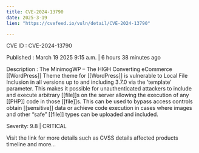 ```yaml
---
title: CVE-2024-13790
date: 2025-3-19
lien: "https://cvefeed.io/vuln/detail/CVE-2024-13790"

---
```


CVE ID : CVE-2024-13790

Published :  March 19
2025
9:15 a.m. | 6 hours
38 minutes ago

Description : The MinimogWP – The HIGH Converting eCommerce  [[WordPress]] Theme theme for  [[WordPress]] is vulnerable to Local File Inclusion in all versions up to
and including
3.7.0 via the 'template' parameter. This makes it possible for unauthenticated attackers to include and execute arbitrary [[file]]s on the server
allowing the execution of any [[PHP]] code in those [[file]]s. This can be used to bypass access controls
obtain [[sensitive]] data
or achieve code execution in cases where images and other “safe” [[file]] types can be uploaded and included.

Severity: 9.8 | CRITICAL

Visit the link for more details
such as CVSS details
affected products
timeline
and more...
